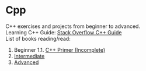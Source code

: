 # Cpp
 C++ exercises and projects from beginner to advanced. <br />
 Learning C++ Guide: [Stack Overflow C++ Guide](https://stackoverflow.com/questions/388242/the-definitive-c-book-guide-and-list) <br />
 List of books reading/read: <br />

1. Beginner
    1.1. <a href = "https://www.amazon.com/C-Primer-Stanley-B-Lippman-ebook-dp-B0091I7FEQ/dp/B0091I7FEQ/ref=mt_other?_encoding=UTF8&me=&qid="> C++ Primer (Incomplete)
2. Intermediate
3. Advanced